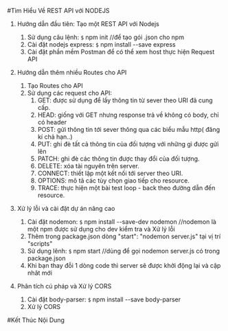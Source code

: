#Tìm Hiểu Về REST API với NODEJS

1. Hướng dẫn đầu tiên: Tạo một REST API với Nodejs
    1. Sử dụng câu lệnh: `$` npm init  //để tạo gói .json cho npm
    2. Cài đặt nodejs express: `$` npm install --save express
    3. Cài đặt phần mềm Postman để có thể xem host thực hiện Request API

2. Hướng dẫn thêm nhiều Routes cho API
    1. Tạo Routes cho API
    2. Sử dụng các request cho API:
        1. GET: được sử dụng để lấy thông tin từ sever theo URI đã cung cấp.
        2. HEAD: giống với GET nhưng response trả về không có body, chỉ có header
        3. POST: gửi thông tin tới sever thông qua các biểu mẫu http( đăng kí chả hạn..)
        4. PUT: ghi đè tất cả thông tin của đối tượng với những gì được gửi lên
        5. PATCH: ghi đè các thông tin được thay đổi của đối tượng.
        6. DELETE: xóa tài nguyên trên server.
        7. CONNECT: thiết lập một kết nối tới server theo URI.
        8. OPTIONS: mô tả các tùy chọn giao tiếp cho resource.
        9. TRACE: thực hiện một bài test loop - back theo đường dẫn đến resource.
3. Xử lý lỗi và cài đặt dự án nâng cao
    1. Cài đặt nodemon: `$` npm install --save-dev nodemon   //nodemon là một npm được sử dụng cho dev kiểm tra và Xử lý lỗi
    2. Thêm trong package.json dòng "start": "nodemon server.js" tại vị trí "scripts"
    3. Sử dụng lênh: `$` npm start   //dùng để gọi nodemon server.js có trong package.json 
    4. Khi bạn thay đỗi 1 dòng code thì server sẽ được khởi động lại và cập nhât mới
4. Phân tích cú pháp và Xử lý CORS
    1. Cài đặt body-parser: `$` npm install --save body-parser
    2. Xử lý CORS

#Kết Thúc Nội Dung